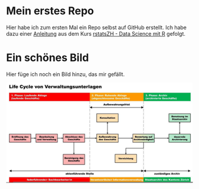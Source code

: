 # Mein erstes Repo

Hier habe ich zum ersten Mal ein Repo selbst auf GitHub erstellt. Ich habe dazu einer [Anleitung](https://rstatszh.github.io/website/ha-05-erstes-projekt.html) aus dem Kurs [rstatsZH - Data Science mit R](https://rstatszh.github.io/website/posts/2021-02-17-ueberblick/) gefolgt.

# Ein schönes Bild

Hier füge ich noch ein Bild hinzu, das mir gefällt.

![Versuch ein Bild einzusetzen](lebenszyklus_verwaltungsunterlagen.1616219467493.jpeg)
